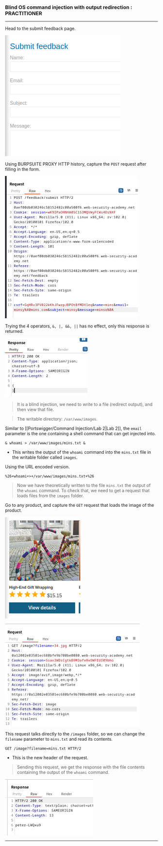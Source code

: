### Blind OS command injection with output redirection : PRACTITIONER

---

Head to the submit feedback page.

![feedback](./screenshots/feedback.png)

Using BURPSUITE PROXY HTTP history, capture the `POST` request after filling in the form.

![post-req](./screenshots/post-req.png)

Trying the 4 operators, `&, |, &&, ||` has no effect, only this response is returned.

![200-ok](./screenshots/200-ok.png)

> It is a blind injection, we need to write to a file (redirect output), and then view that file.

> The writable directory: `/var/www/images`.

Similar to [[Portswigger/Command Injection/Lab 2|Lab 2]], the `email` parameter is the one containing a shell command that can get injected into.
```
& whoami > /var/www/images/mins.txt &
```
- This writes the output of the `whoami` command into the `mins.txt` file in the writable folder called `images`.

Using the URL encoded version.
```
%26+whoami+>+/var/www/images/mins.txt+%26
```

> Now we have theoretically written to the file `mins.txt` the output of the `whoami` command. To check that, we need to get a request that loads files from the `images` folder.

Go to any product, and capture the `GET` request that loads the image of the product.

![product](./screenshots/product.png)

![image-get](./screenshots/image-get.png)

This request talks directly to the `/images` folder, so we can change the `filename` parameter to `mins.txt` and read its contents.
```
GET /image?filename=mins.txt HTTP/2
```
- This is the new header of the request.

> Sending this request, we get the response with the file contents containing the output of the `whoami` command.

![whoami](./screenshots/whoami.png)

---
